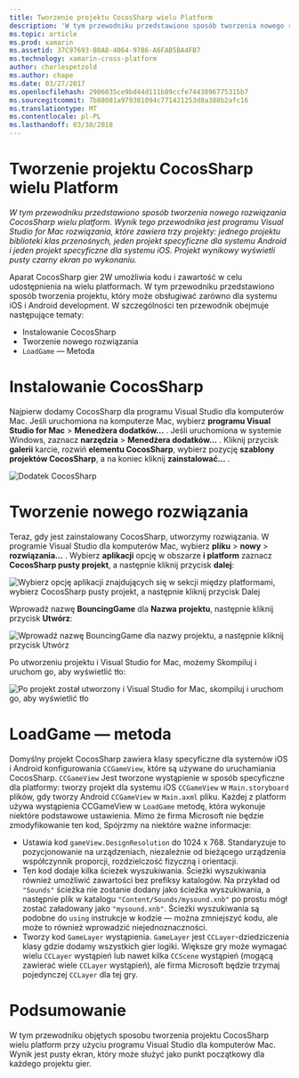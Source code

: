 ```yaml
---
title: Tworzenie projektu CocosSharp wielu Platform
description: 'W tym przewodniku przedstawiono sposób tworzenia nowego rozwiązania CocosSharp wielu platform. Wynik tego przewodnika jest programu Visual Studio for Mac rozwiązania, które zawiera trzy projekty: jednego projektu biblioteki klas przenośnych, jeden projekt specyficzne dla systemu Android i jeden projekt specyficzne dla systemu iOS. Projekt wynikowy wyświetli pusty czarny ekran po wykonaniu.'
ms.topic: article
ms.prod: xamarin
ms.assetid: 37C97693-B0A8-4064-97B6-A6FAB5BA4FB7
ms.technology: xamarin-cross-platform
author: charlespetzold
ms.author: chape
ms.date: 03/27/2017
ms.openlocfilehash: 2906035ce9bd44d111b89ccfe7443896775315b7
ms.sourcegitcommit: 7b88081a979381094c771421253d8a388b2afc16
ms.translationtype: MT
ms.contentlocale: pl-PL
ms.lasthandoff: 03/30/2018
---
```

# <a name="creating-a-multi-platform-cocossharp-project"></a>Tworzenie projektu CocosSharp wielu Platform

_W tym przewodniku przedstawiono sposób tworzenia nowego rozwiązania CocosSharp wielu platform. Wynik tego przewodnika jest programu Visual Studio for Mac rozwiązania, które zawiera trzy projekty: jednego projektu biblioteki klas przenośnych, jeden projekt specyficzne dla systemu Android i jeden projekt specyficzne dla systemu iOS. Projekt wynikowy wyświetli pusty czarny ekran po wykonaniu._

Aparat CocosSharp gier 2W umożliwia kodu i zawartość w celu udostępnienia na wielu platformach. W tym przewodniku przedstawiono sposób tworzenia projektu, który może obsługiwać zarówno dla systemu iOS i Android development. W szczególności ten przewodnik obejmuje następujące tematy:

 - Instalowanie CocosSharp
 - Tworzenie nowego rozwiązania
 - `LoadGame` — Metoda

# <a name="installing-cocossharp"></a>Instalowanie CocosSharp

Najpierw dodamy CocosSharp dla programu Visual Studio dla komputerów Mac. Jeśli uruchomiona na komputerze Mac, wybierz **programu Visual Studio for Mac** > **Menedżera dodatków...**  . Jeśli uruchomiona w systemie Windows, zaznacz **narzędzia** > **Menedżera dodatków...**  . Kliknij przycisk **galerii** karcie, rozwiń **elementu CocosSharp**, wybierz pozycję **szablony projektów CocosSharp**, a na koniec kliknij **zainstalować...**  .

![Dodatek CocosSharp](part1-images/xamarinstudioaddinsmac.png "")

# <a name="creating-a-new-solution"></a>Tworzenie nowego rozwiązania

Teraz, gdy jest zainstalowany CocosSharp, utworzymy rozwiązania. W programie Visual Studio dla komputerów Mac, wybierz **pliku** > **nowy** > **rozwiązania...** . Wybierz **aplikacji** opcję w obszarze **i platform** zaznacz **CocosSharp pusty projekt**, a następnie kliknij przycisk **dalej**:

![](part1-images/image1.png "Wybierz opcję aplikacji znajdujących się w sekcji między platformami, wybierz CocosSharp pusty projekt, a następnie kliknij przycisk Dalej")

Wprowadź nazwę **BouncingGame** dla **Nazwa projektu**, następnie kliknij przycisk **Utwórz**:

![](part1-images/image2.png "Wprowadź nazwę BouncingGame dla nazwy projektu, a następnie kliknij przycisk Utwórz")

Po utworzeniu projektu i Visual Studio for Mac, możemy Skompiluj i uruchom go, aby wyświetlić tło: 

![](part1-images/image3.png "Po projekt został utworzony i Visual Studio for Mac, skompiluj i uruchom go, aby wyświetlić tło")


# <a name="loadgame-method"></a>LoadGame — metoda

Domyślny projekt CocosSharp zawiera klasy specyficzne dla systemów iOS i Android konfigurowania `CCGameView`, które są używane do uruchamiania CocosSharp. `CCGameView` Jest tworzone wystąpienie w sposób specyficzne dla platformy: tworzy projekt dla systemu iOS `CCGameView` w `Main.storyboard` plików, gdy tworzy Android `CCGameView` w `Main.axml` pliku. Każdej z platform używa wystąpienia CCGameView w `LoadGame` metodę, która wykonuje niektóre podstawowe ustawienia. Mimo że firma Microsoft nie będzie zmodyfikowanie ten kod, Spójrzmy na niektóre ważne informacje:

 - Ustawia kod `gameView.DesignResolution` do 1024 x 768. Standaryzuje to pozycjonowanie na urządzeniach, niezależnie od bieżącego urządzenia współczynnik proporcji, rozdzielczość fizyczną i orientacji. 
 - Ten kod dodaje kilka ścieżek wyszukiwania. Ścieżki wyszukiwania również umożliwić zawartości bez prefiksy katalogów. Na przykład od `"Sounds"` ścieżka nie zostanie dodany jako ścieżka wyszukiwania, a następnie plik w katalogu `"Content/Sounds/mysound.xnb"` po prostu mógł zostać załadowany jako `"mysound.xnb"`. Ścieżki wyszukiwania są podobne do `using` instrukcje w kodzie — można zmniejszyć kodu, ale może to również wprowadzić niejednoznaczności.
 - Tworzy kod `GameLayer` wystąpienia. `GameLayer` jest `CCLayer`-dziedziczenia klasy gdzie dodamy wszystkich gier logiki. Większe gry może wymagać wielu `CCLayer` wystąpień lub nawet kilka `CCScene` wystąpień (mogącą zawierać wiele `CCLayer` wystąpień), ale firma Microsoft będzie trzymaj pojedynczej `CCLayer` dla tej gry.

#  <a name="summary"></a>Podsumowanie

W tym przewodniku objętych sposobu tworzenia projektu CocosSharp wielu platform przy użyciu programu Visual Studio dla komputerów Mac. Wynik jest pusty ekran, który może służyć jako punkt początkowy dla każdego projektu gier.